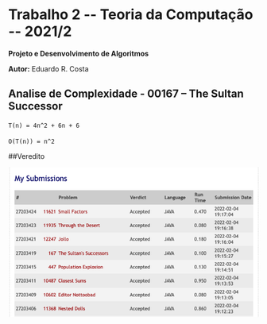 # Trabalho 2 -- Teoria da Computação -- 2021/2

**Projeto e Desenvolvimento de Algoritmos**

**Autor:** Eduardo R. Costa

## Analise de Complexidade - 00167 – The Sultan Successor

````
T(n) = 4n^2 + 6n + 6

O(T(n)) = n^2

````

##Veredito

![veredito](./167-veredito.png)